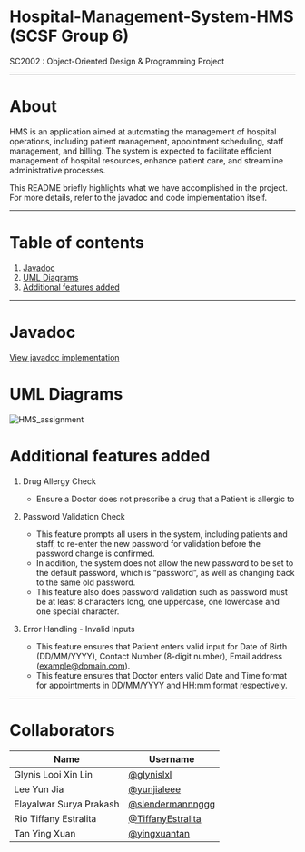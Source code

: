 # Hospital-Management-System-HMS (SCSF Group 6)
SC2002 : Object-Oriented Design &amp; Programming Project

---

# About
HMS is an application aimed at automating the management of hospital operations,
including patient management, appointment scheduling, staff management, and billing.
The system is expected to facilitate efficient management of hospital resources, enhance
patient care, and streamline administrative processes.

This README briefly highlights what we have accomplished in the project. For more details, refer to the javadoc and code implementation itself.

---

# Table of contents
1. [Javadoc](#java-doc)
2. [UML Diagrams](#uml-diagrams)
3. [Additional features added](#additional-features-added)
   
---
# Javadoc
[View javadoc implementation](https://glynislxl.github.io/Hospital-Management-System-HMS/javadoc/)

# UML Diagrams
![HMS_assignment](https://github.com/user-attachments/assets/4e79354e-2bd3-4194-a650-92ebe65d26ba)

# Additional features added
1. Drug Allergy Check
   - Ensure a Doctor does not prescribe a drug that a Patient is allergic to

2. Password Validation Check
   - This feature prompts all users in the system, including patients and staff, to re-enter the new password for validation before the password change is confirmed.
   - In addition, the system does not allow the new password to be set to the default password, which is “password”, as well as changing back to the same old password.
   - This feature also does password validation such as password must be at least 8 characters long, one uppercase, one lowercase and one special character.

3. Error Handling - Invalid Inputs
   - This feature ensures that Patient enters valid input for Date of Birth (DD/MM/YYYY), Contact Number (8-digit number), Email address (example@domain.com).
   - This feature ensures that Doctor enters valid Date and Time format for appointments in DD/MM/YYYY and HH:mm format respectively.

---

# Collaborators
| Name           | Username       |
|----------------|----------------|
| Glynis Looi Xin Lin | [@glynislxl](https://github.com/glynislxl) |
| Lee Yun Jia | [@yunjialeee](https://github.com/yunjialeee) |
| Elayalwar Surya Prakash | [@slendermannnggg](https://github.com/slendermannnggg) |
| Rio Tiffany Estralita | [@TiffanyEstralita](https://github.com/TiffanyEstralita) |
| Tan Ying Xuan | [@yingxuantan](https://github.com/yingxuantan) |
